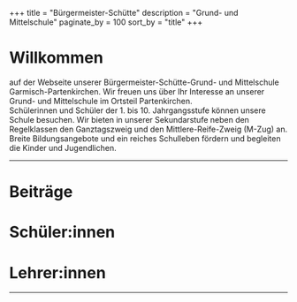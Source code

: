 +++
title = "Bürgermeister-Schütte"
description = "Grund- und Mittelschule"
paginate_by = 100
sort_by = "title"
+++

# Willkommen
auf der Webseite unserer Bürgermeister-Schütte-Grund- und Mittelschule Garmisch-Partenkirchen. Wir freuen uns über Ihr Interesse an unserer Grund- und Mittelschule im Ortsteil Partenkirchen.  
Schülerinnen und Schüler der 1. bis 10. Jahrgangsstufe können unsere Schule besuchen. Wir bieten in unserer Sekundarstufe neben den Regelklassen den Ganztagszweig und den Mittlere-Reife-Zweig (M-Zug) an. Breite Bildungsangebote und ein reiches Schulleben fördern und begleiten die Kinder und Jugendlichen.

---

<div class="triple">
<div>
<h1 class="title">
Beiträge
</h1>
<div id="piechart1">
</div>
</div>
<div>
<h1 class="title">
Schüler:innen
</h1>
<div id="piechart2">
</div>
</div>
<div>
<h1 class="title">
Lehrer:innen
</h1>
<div id="piechart3">
</div>
</div>

</div>



---